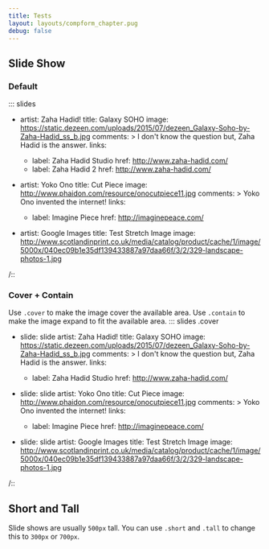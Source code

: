 ```yaml
---
title: Tests
layout: layouts/compform_chapter.pug
debug: false
---
```



## Slide Show

### Default

::: slides

- artist: Zaha Hadid!
  title: Galaxy SOHO
  image: https://static.dezeen.com/uploads/2015/07/dezeen_Galaxy-Soho-by-Zaha-Hadid_ss_b.jpg
  comments: >
    I don't know the question but, Zaha Hadid is the answer.
  links:
    - label: Zaha Hadid Studio
      href: http://www.zaha-hadid.com/
    - label: Zaha Hadid 2
      href: http://www.zaha-hadid.com/

- artist: Yoko Ono
  title: Cut Piece
  image: http://www.phaidon.com/resource/onocutpiece11.jpg
  comments: >
    Yoko Ono invented the internet!
  links:
    - label: Imagine Piece
      href: http://imaginepeace.com/

- artist: Google Images
  title: Test Stretch Image
  image: http://www.scotlandinprint.co.uk/media/catalog/product/cache/1/image/5000x/040ec09b1e35df139433887a97daa66f/3/2/329-landscape-photos-1.jpg

/::


### Cover + Contain

Use `.cover` to make the image cover the available area.
Use `.contain` to make the image expand to fit the available area.
::: slides .cover

- slide: slide
  artist: Zaha Hadid!
  title: Galaxy SOHO
  image: https://static.dezeen.com/uploads/2015/07/dezeen_Galaxy-Soho-by-Zaha-Hadid_ss_b.jpg
  comments: >
    I don't know the question but, Zaha Hadid is the answer.
  links:
    - label: Zaha Hadid Studio
      href: http://www.zaha-hadid.com/

- slide: slide
  artist: Yoko Ono
  title: Cut Piece
  image: http://www.phaidon.com/resource/onocutpiece11.jpg
  comments: >
    Yoko Ono invented the internet!
  links:
    - label: Imagine Piece
      href: http://imaginepeace.com/

- slide: slide
  artist: Google Images
  title: Test Stretch Image
  image: http://www.scotlandinprint.co.uk/media/catalog/product/cache/1/image/5000x/040ec09b1e35df139433887a97daa66f/3/2/329-landscape-photos-1.jpg

/::

## Short and Tall


Slide shows are usually `500px` tall. You can use `.short` and `.tall` to change this to `300px` or `700px`.